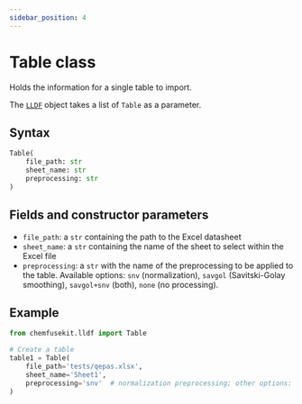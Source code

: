 ```yaml
---
sidebar_position: 4
---
```


# Table class

Holds the information for a single table to import.

The [`LLDF`](./lldf-class.md) object takes a list of `Table` as a parameter.

## Syntax

```python
Table(
    file_path: str
    sheet_name: str
    preprocessing: str
)
```

## Fields and constructor parameters

- `file_path`: a `str` containing the path to the Excel datasheet
- `sheet_name`: a `str` containing the name of the sheet to select within the Excel file
- `preprocessing`: a `str` with the name of the preprocessing to be applied to the table.
   Available options: `snv` (normalization), `savgol` (Savitski-Golay smoothing), `savgol+snv` (both), `none` (no processing).

## Example

```python
from chemfusekit.lldf import Table

# Create a table
table1 = Table(
    file_path='tests/qepas.xlsx',
    sheet_name='Sheet1',
    preprocessing='snv'  # normalization preprocessing; other options: savgol, both or none
)
```
